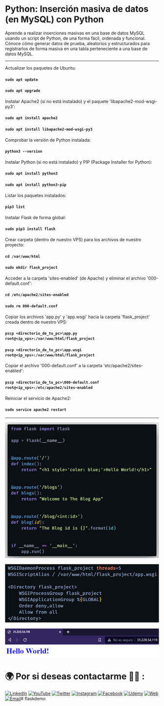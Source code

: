 # Python: Inserción masiva de datos (en MySQL) con Python

Aprende a realizar inserciones masivas en una base de datos MySQL usando un script de Python, de una forma fácil, ordenada y funcional. Cónoce cómo generar datos de prueba, aleatorios y estructurados para registrarlos de forma masiva en una tabla perteneciente a una base de datos MySQL.

<hr/>

Actualizar los paquetes de Ubuntu:

#### `sudo apt update`
#### `sudo apt upgrade`

Instalar Apache2 (si no está instalado) y el paquete 'libapache2-mod-wsgi-py3':

#### `sudo apt install apache2`
#### `sudo apt install libapache2-mod-wsgi-py3`

Comprobar la versión de Python instalada:

#### `python3 --version`

Instalar Python (si no está instalado) y PIP (Package Installer for Python):

#### `sudo apt install python3`
#### `sudo apt install python3-pip`

Listar los paquetes instalados:

#### `pip3 list`

Instalar Flask de forma global:

#### `sudo pip3 install flask`

Crear carpeta (dentro de nuestro VPS) para los archivos de nuestro proyecto:

#### `cd /var/www/html`
#### `sudo mkdir flask_project`

Acceder a la carpeta 'sites-enabled' (de Apache) y eliminar el archivo '000-default.conf':

#### `cd /etc/apache2/sites-enabled`
#### `sudo rm 000-default.conf`

Copiar los archivos 'app.py' y 'app.wsgi' hacia la carpeta 'flask_project' creada dentro de nuestro VPS:

#### `pscp <directorio_de_tu_pc>\app.py root@<ip_vps>:/var/www/html/flask_project`

#### `pscp <directorio_de_tu_pc>\app.wsgi root@<ip_vps>:/var/www/html/flask_project`

Copiar el archivo '000-default.conf' a la carpeta 'etc/apache2/sites-enabled':

#### `pscp <directorio_de_tu_pc>\000-default.conf root@<ip_vps>:/etc/apache2/sites-enabled`

Reiniciar el servicio de Apache2:

#### `sudo service apache2 restart`

<hr/>

![](./preview1.png)
<br/><br/>
![](./preview2.PNG)
<br/><br/>
![](./preview3.PNG)

# 🌍 Por si deseas contactarme 👨‍💻 :

[![LinkedIn](https://img.shields.io/badge/LinkedIn-Oscar_Garcia-0077B5?style=for-the-badge&logo=linkedin&logoColor=white&labelColor=101010)](https://pe.linkedin.com/in/uskokrum2010)
[![YouTube](https://img.shields.io/badge/YouTube-UskoKruM2010-FF0000?style=for-the-badge&logo=youtube&logoColor=white&labelColor=101010)](https://youtube.com/uskokrum2010)
[![Twitter](https://img.shields.io/badge/Twitter-@uskokrum2010-1DA1F2?style=for-the-badge&logo=twitter&logoColor=white&labelColor=101010)](https://twitter.com/uskokrum2010)
[![Instagram](https://img.shields.io/badge/Instagram-@uskokrum2010-E4405F?style=for-the-badge&logo=instagram&logoColor=white&labelColor=101010)](https://instagram.com/uskokrum2010)
[![Facebook](https://img.shields.io/badge/Facebook-@uskokrum2010-1877F2?style=for-the-badge&logo=facebook&logoColor=white&labelColor=101010)](https://facebook.com/uskokrum2010)
[![Udemy](https://img.shields.io/badge/Udemy-Oscar_Garcia-EC5252?style=for-the-badge&logo=udemy&logoColor=white&labelColor=101010)](https://www.udemy.com/course/sql-para-administracion-de-bases-de-datos-con-mysql/)
[![Web](https://img.shields.io/badge/My_Website-uskokrum2010.com-14a1f0?style=for-the-badge&logo=dev.to&logoColor=white&labelColor=101010)](https://uskokrum2010.com)
[![Email](https://img.shields.io/badge/uskokrum2010@gmail.com-mi_email_personal-D14836?style=for-the-badge&logo=gmail&logoColor=white&labelColor=101010)](mailto:uskokrum2010@gmail.com)#   f l a s k d e m o 
 
 